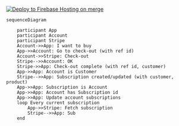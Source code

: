 [![Deploy to Firebase Hosting on merge](https://github.com/goofballLogic/firebase-stripe/actions/workflows/firebase-hosting-merge.yml/badge.svg)](https://github.com/goofballLogic/firebase-stripe/actions/workflows/firebase-hosting-merge.yml)

```mermaid
sequenceDiagram
    
    participant App
    participant Account
    participant Stripe
    Account->>App: I want to buy
    App->>Account: Go to check-out (with ref id)
    Account->>Stripe: Check-out
    Stripe-->>Account: OK
    Stripe->>App: Check-out complete (with ref id, customer)
    App->>App: Account is Customer
    Stripe-->>App: Subscription created/updated (with customer, product)
    App->>App: Subscription is Account
    App->>App: Account has Subscription id
    App->>App: Update account subscriptions
    loop Every current subscription
        App->>Stripe: Fetch subscription
        Stripe-->>App: Sub
    end

```
